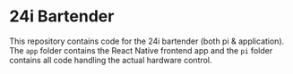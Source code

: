 # 24i Bartender

This repository contains code for the 24i bartender (both pi & application). The `app` folder contains the React Native frontend app and the `pi` folder contains all code handling the actual hardware control.